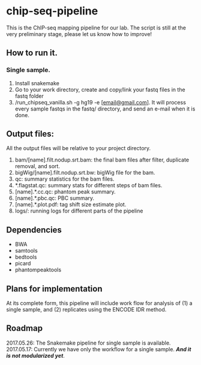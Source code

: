 # chip-seq-pipeline
This is the ChIP-seq mapping pipeline for our lab. The script is still at the very preliminary stage, please let us know how to improve!

## How to run it.
### Single sample. 
1. Install snakemake 
2. Go to your work directory, create and copy/link your fastq files in the fastq
folder
3. <path-to-the-pipeline>/run_chipseq_vanilla.sh -g hg19 -e [email@gmail.com]. It will process every sample fastqs in the fastq/ directory, and send an e-mail when it is done. 


## Output files:
All the output files will be relative to your project directory. 
1. bam/[name].filt.nodup.srt.bam: the final bam files after filter, duplicate removal, and sort. 
2. bigWig/[name].filt.nodup.srt.bw: bigWig file for the bam.
3. qc: summary statistics for the bam files.
  1. \*.flagstat.qc: summary stats for different steps of bam files.
  2. [name].\*.cc.qc: phantom peak summary.
  3. [name].\*.pbc.qc: PBC summary. 
  4. [name].\*.plot.pdf: tag shift size estimate plot.
4. logs/: running logs for different parts of the pipeline


## Dependencies
* BWA
* samtools
* bedtools
* picard
* phantompeaktools


## Plans for implementation
At its complete form, this pipeline will include work flow for analysis of (1) a single sample, and (2) replicates using the ENCODE IDR method.

## Roadmap
2017.05.26: The Snakemake pipeline for single sample is available.
2017.05.17: Currently we have only the workflow for a single sample. ***And it is not modularized yet***. 
